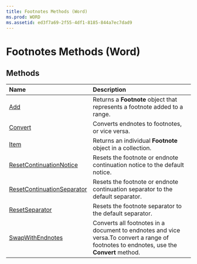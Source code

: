```yaml
---
title: Footnotes Methods (Word)
ms.prod: WORD
ms.assetid: ed3f7a69-2f55-4df1-8185-844a7ec7dad9
---
```



# Footnotes Methods (Word)

## Methods



|**Name**|**Description**|
|:-----|:-----|
|[Add](footnotes-add-method-word.md)|Returns a  **Footnote** object that represents a footnote added to a range.|
|[Convert](footnotes-convert-method-word.md)|Converts endnotes to footnotes, or vice versa.|
|[Item](footnotes-item-method-word.md)|Returns an individual  **Footnote** object in a collection.|
|[ResetContinuationNotice](footnotes-resetcontinuationnotice-method-word.md)|Resets the footnote or endnote continuation notice to the default notice.|
|[ResetContinuationSeparator](footnotes-resetcontinuationseparator-method-word.md)|Resets the footnote or endnote continuation separator to the default separator.|
|[ResetSeparator](footnotes-resetseparator-method-word.md)|Resets the footnote separator to the default separator.|
|[SwapWithEndnotes](footnotes-swapwithendnotes-method-word.md)|Converts all footnotes in a document to endnotes and vice versa.To convert a range of footnotes to endnotes, use the  **Convert** method.|

